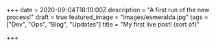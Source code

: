 +++
date = 2020-09-04T18:10:00Z
description = "A first run of the new process!"
draft = true
featured_image = "images/esmeralda.jpg"
tags = ["Dev", "Ops", "Blog", "Updates"]
title = "My first live post! (sort of)"

+++
